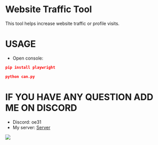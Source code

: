 # Website Traffic Tool
This tool helps increase website traffic or profile visits.

# USAGE
- Open console:
```json 
pip install playwright
```
```json 
python can.py
```

# IF YOU HAVE ANY QUESTION ADD ME ON DISCORD
- Discord: oe31
- My server: [Server](https://discord.gg/bnqd6zezr2)

![](https://hits.sh/github.com/Yan-Jobs/website-traffic-tool.svg)
